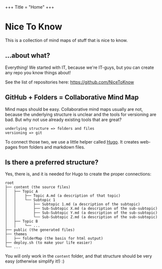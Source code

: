 +++
Title = "Home"
+++

# Nice To Know

This is a collection of mind maps of stuff that is nice to know.

## …about what?

Everything! We started with IT, because we're IT-guys, but you can create any repo you know things about!

See the list of repositories here: https://github.com/NiceToKnow

## GitHub + Folders = Collaborative Mind Map

Mind maps should be easy. Collaborative mind maps usually are not, because the underlying structure is unclear and the tools for versioning are bad. But why not use already existing tools that are great?

    underlying structure => folders and files
    versioning => git

To connect those two, we use a little helper called [Hugo](http://gohugo.io/). It creates web-pages from folders and markdown files.

## Is there a preferred structure?

Yes, there is, and it is needed for Hugo to create the proper connections:

    root
    ├── content (the source files)
    │   ├── Topic A
    │   │    ├── Topic A.md (a description of that topic)
    │   │    └── Subtopic 1
    │   │        ├── Subtopic 1.md (a description of the subtopic)
    │   │        ├── Sub-Subtopic X.md (a description of the sub-subtopic)
    │   │        ├── Sub-Subtopic Y.md (a description of the sub-subtopic)
    │   │        └── Sub-Subtopic Z.md (a description of the sub-subtopic)
    │   ├── Topic B 
    │   │    └── ...
    ├── public (the generated files)
    ├── themes
    │   ├── folderMap (the basis for html output)
    ├── deploy.sh (to make your life easier)
    └── ...

You will only work in the `content` folder, and that structure should be very easy (otherwise simplify it!) :)